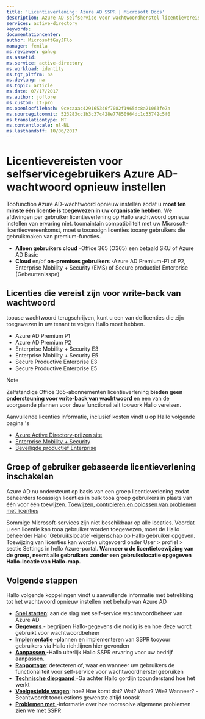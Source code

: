 ```yaml
---
title: 'Licentieverlening: Azure AD SSPR | Microsoft Docs'
description: Azure AD selfservice voor wachtwoordherstel licentievereisten
services: active-directory
keywords: 
documentationcenter: 
author: MicrosoftGuyJFlo
manager: femila
ms.reviewer: gahug
ms.assetid: 
ms.service: active-directory
ms.workload: identity
ms.tgt_pltfrm: na
ms.devlang: na
ms.topic: article
ms.date: 07/17/2017
ms.author: joflore
ms.custom: it-pro
ms.openlocfilehash: 9cecaaac429165346f7082f1965dc8a21063fe7a
ms.sourcegitcommit: 523283cc1b3c37c428e77850964dc1c33742c5f0
ms.translationtype: MT
ms.contentlocale: nl-NL
ms.lasthandoff: 10/06/2017
---
```

# <a name="licensing-requirements-for-azure-ad-self-service-password-reset"></a>Licentievereisten voor selfservicegebruikers Azure AD-wachtwoord opnieuw instellen

Toofunction Azure AD-wachtwoord opnieuw instellen zodat u **moet ten minste één licentie is toegewezen in uw organisatie hebben**. We afdwingen per gebruiker licentieverlening op Hallo wachtwoord opnieuw instellen van ervaring niet. toomaintain compatibiliteit met uw Microsoft-licentieovereenkomst, moet u tooassign licenties tooany gebruikers die gebruikmaken van premium-functies.

* **Alleen gebruikers cloud** -Office 365 (O365) een betaald SKU of Azure AD Basic
* **Cloud** en/of **on-premises gebruikers** -Azure AD Premium-P1 of P2, Enterprise Mobility + Security (EMS) of Secure productief Enterprise (Gebeurtenisspe)

## <a name="licenses-required-for-password-writeback"></a>Licenties die vereist zijn voor write-back van wachtwoord

toouse wachtwoord terugschrijven, kunt u een van de licenties die zijn toegewezen in uw tenant te volgen Hallo moet hebben.

* Azure AD Premium P1
* Azure AD Premium P2
* Enterprise Mobility + Security E3
* Enterprise Mobility + Security E5
* Secure Productive Enterprise E3
* Secure Productive Enterprise E5

> [!NOTE]
> Zelfstandige Office 365-abonnementen licentieverlening **bieden geen ondersteuning voor write-back van wachtwoord** en een van de voorgaande plannen voor deze functionaliteit toowork Hallo vereisen.

Aanvullende licenties informatie, inclusief kosten vindt u op Hallo volgende pagina 's

* [Azure Active Directory-prijzen site](https://azure.microsoft.com/pricing/details/active-directory/)
* [Enterprise Mobility + Security](https://www.microsoft.com/cloud-platform/enterprise-mobility-security)
* [Beveiligde productief Enterprise](https://www.microsoft.com/secure-productive-enterprise/default.aspx)

## <a name="enable-group-or-user-based-licensing"></a>Groep of gebruiker gebaseerde licentieverlening inschakelen

Azure AD nu ondersteunt op basis van een groep licentieverlening zodat beheerders tooassign licenties in bulk tooa groep gebruikers in plaats van één voor één toewijzen. [Toewijzen, controleren en oplossen van problemen met licenties](active-directory-licensing-group-assignment-azure-portal.md#step-1-assign-the-required-licenses)

Sommige Microsoft-services zijn niet beschikbaar op alle locaties. Voordat u een licentie kan tooa gebruiker worden toegewezen, moet de Hallo beheerder Hallo 'Gebruikslocatie'-eigenschap op Hallo gebruiker opgeven. Toewijzing van licenties kan worden uitgevoerd onder User > profiel > sectie Settings in hello Azure-portal. **Wanneer u de licentietoewijzing van de groep, neemt alle gebruikers zonder een gebruikslocatie opgegeven Hallo-locatie van Hallo-map.**

## <a name="next-steps"></a>Volgende stappen

Hallo volgende koppelingen vindt u aanvullende informatie met betrekking tot het wachtwoord opnieuw instellen met behulp van Azure AD

* [**Snel starten**](active-directory-passwords-getting-started.md): aan de slag met self-service wachtwoordbeheer van Azure AD 
* [**Gegevens** ](active-directory-passwords-data.md) - begrijpen Hallo-gegevens die nodig is en hoe deze wordt gebruikt voor wachtwoordbeheer
* [**Implementatie** ](active-directory-passwords-best-practices.md) -plannen en implementeren van SSPR tooyour gebruikers via Hallo richtlijnen hier gevonden
* [**Aanpassen** ](active-directory-passwords-customize.md) -Hallo uiterlijk Hallo SSPR ervaring voor uw bedrijf aanpassen.
* [**Rapportage**](active-directory-passwords-reporting.md): detecteren of, waar en wanneer uw gebruikers de functionaliteit voor self-service voor wachtwoordherstel gebruiken
* [**Technische diepgaand** ](active-directory-passwords-how-it-works.md) -Ga achter Hallo gordijn toounderstand hoe het werkt
* [**Veelgestelde vragen**](active-directory-passwords-faq.md): hoe? Hoe komt dat? Wat? Waar? Wie? Wanneer? -Beantwoordt tooquestions gewenste altijd tooask
* [**Problemen met** ](active-directory-passwords-troubleshoot.md) -informatie over hoe tooresolve algemene problemen zien we met SSPR

